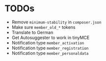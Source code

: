 # TODOs

* Remove `minimum-stability` in `composer.json`
* Make sure `member_old_*` tokens
* Translate to German
* Get Autosuggester to work in tinyMCE
* Notification type `member_activation`
* Notification type `member_registration`
* Notification type `member_personaldata`

